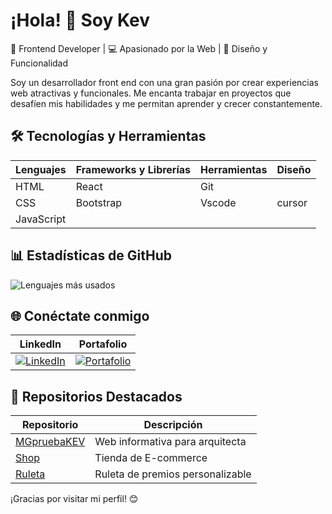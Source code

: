 # ¡Hola! 👋 Soy Kev

🌟 Frontend Developer | 💻 Apasionado por la Web | 🎨 Diseño y Funcionalidad

Soy un desarrollador front end con una gran pasión por crear experiencias web atractivas y funcionales. Me encanta trabajar en proyectos que desafíen mis habilidades y me permitan aprender y crecer constantemente.

## 🛠 Tecnologías y Herramientas

| Lenguajes | Frameworks y Librerías | Herramientas | Diseño |
|-----------|------------------------|--------------|--------|
| HTML | React | Git |
| CSS | Bootstrap | Vscode | cursor |
| JavaScript | | | |


## 📊 Estadísticas de GitHub

![Lenguajes más usados](https://github-readme-stats.vercel.app/api/top-langs/?username=soykeviin&layout=compact&theme=radical)

## 🌐 Conéctate conmigo

| LinkedIn | Portafolio |
|----------|------------|
| [![LinkedIn](https://img.shields.io/badge/LinkedIn-Kevin_Caballero-blue)](https://www.linkedin.com/in/kevin-caballero-3b853a365) | [![Portafolio](https://img.shields.io/badge/Portafolio-Kevin_Caballero-green)](https://tuportafolio.com) |

## 📌 Repositorios Destacados

| Repositorio | Descripción |
|-------------|-------------|
| [MGpruebaKEV](https://soykeviin.github.io/MGpruebaKEV-/) | Web informativa para arquitecta |
| [Shop](https://github.com/soykeviin/shop) | Tienda de E-commerce |
| [Ruleta](https://soykeviin.github.io/RuletaKEV/) | Ruleta de premios personalizable |


¡Gracias por visitar mi perfil! 😊
